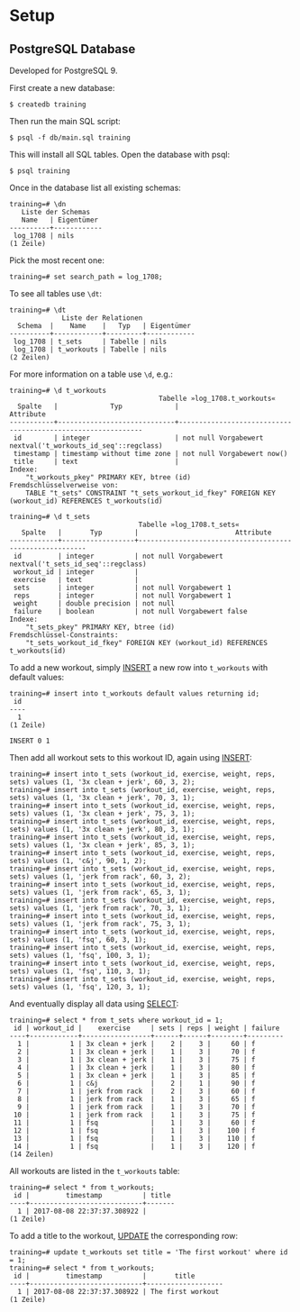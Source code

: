 Setup
=====

PostgreSQL Database
-------------------

Developed for PostgreSQL 9.

First create a new database:

    $ createdb training

Then run the main SQL script:

    $ psql -f db/main.sql training

This will install all SQL tables. Open the database with psql:

    $ psql training

Once in the database list all existing schemas:

    training=# \dn
       Liste der Schemas
       Name   | Eigentümer
    ----------+------------
     log_1708 | nils
    (1 Zeile)


Pick the most recent one:

    training=# set search_path = log_1708;


To see all tables use `\dt`:

    training=# \dt
                 Liste der Relationen
      Schema  |    Name    |   Typ   | Eigentümer
    ----------+------------+---------+------------
     log_1708 | t_sets     | Tabelle | nils
     log_1708 | t_workouts | Tabelle | nils
    (2 Zeilen)


For more information on a table use `\d`, e.g.:

    training=# \d t_workouts
                                         Tabelle »log_1708.t_workouts«
      Spalte   |             Typ             |                          Attribute
    -----------+-----------------------------+-------------------------------------------------------------
     id        | integer                     | not null Vorgabewert nextval('t_workouts_id_seq'::regclass)
     timestamp | timestamp without time zone | not null Vorgabewert now()
     title     | text                        |
    Indexe:
        "t_workouts_pkey" PRIMARY KEY, btree (id)
    Fremdschlüsselverweise von:
        TABLE "t_sets" CONSTRAINT "t_sets_workout_id_fkey" FOREIGN KEY (workout_id) REFERENCES t_workouts(id)

    training=# \d t_sets
                                    Tabelle »log_1708.t_sets«
       Spalte   |       Typ        |                        Attribute
    ------------+------------------+---------------------------------------------------------
     id         | integer          | not null Vorgabewert nextval('t_sets_id_seq'::regclass)
     workout_id | integer          |
     exercise   | text             |
     sets       | integer          | not null Vorgabewert 1
     reps       | integer          | not null Vorgabewert 1
     weight     | double precision | not null
     failure    | boolean          | not null Vorgabewert false
    Indexe:
        "t_sets_pkey" PRIMARY KEY, btree (id)
    Fremdschlüssel-Constraints:
        "t_sets_workout_id_fkey" FOREIGN KEY (workout_id) REFERENCES t_workouts(id)


To add a new workout, simply [INSERT] a new row into `t_workouts` with default values:

    training=# insert into t_workouts default values returning id;
     id
    ----
      1
    (1 Zeile)

    INSERT 0 1


Then add all workout sets to this workout ID, again using [INSERT]:

    training=# insert into t_sets (workout_id, exercise, weight, reps, sets) values (1, '3x clean + jerk', 60, 3, 2);
    training=# insert into t_sets (workout_id, exercise, weight, reps, sets) values (1, '3x clean + jerk', 70, 3, 1);
    training=# insert into t_sets (workout_id, exercise, weight, reps, sets) values (1, '3x clean + jerk', 75, 3, 1);
    training=# insert into t_sets (workout_id, exercise, weight, reps, sets) values (1, '3x clean + jerk', 80, 3, 1);
    training=# insert into t_sets (workout_id, exercise, weight, reps, sets) values (1, '3x clean + jerk', 85, 3, 1);
    training=# insert into t_sets (workout_id, exercise, weight, reps, sets) values (1, 'c&j', 90, 1, 2);
    training=# insert into t_sets (workout_id, exercise, weight, reps, sets) values (1, 'jerk from rack', 60, 3, 2);
    training=# insert into t_sets (workout_id, exercise, weight, reps, sets) values (1, 'jerk from rack', 65, 3, 1);
    training=# insert into t_sets (workout_id, exercise, weight, reps, sets) values (1, 'jerk from rack', 70, 3, 1);
    training=# insert into t_sets (workout_id, exercise, weight, reps, sets) values (1, 'jerk from rack', 75, 3, 1);
    training=# insert into t_sets (workout_id, exercise, weight, reps, sets) values (1, 'fsq', 60, 3, 1);
    training=# insert into t_sets (workout_id, exercise, weight, reps, sets) values (1, 'fsq', 100, 3, 1);
    training=# insert into t_sets (workout_id, exercise, weight, reps, sets) values (1, 'fsq', 110, 3, 1);
    training=# insert into t_sets (workout_id, exercise, weight, reps, sets) values (1, 'fsq', 120, 3, 1);


And eventually display all data using [SELECT]:

    training=# select * from t_sets where workout_id = 1;
     id | workout_id |    exercise     | sets | reps | weight | failure
    ----+------------+-----------------+------+------+--------+---------
      1 |          1 | 3x clean + jerk |    2 |    3 |     60 | f
      2 |          1 | 3x clean + jerk |    1 |    3 |     70 | f
      3 |          1 | 3x clean + jerk |    1 |    3 |     75 | f
      4 |          1 | 3x clean + jerk |    1 |    3 |     80 | f
      5 |          1 | 3x clean + jerk |    1 |    3 |     85 | f
      6 |          1 | c&j             |    2 |    1 |     90 | f
      7 |          1 | jerk from rack  |    2 |    3 |     60 | f
      8 |          1 | jerk from rack  |    1 |    3 |     65 | f
      9 |          1 | jerk from rack  |    1 |    3 |     70 | f
     10 |          1 | jerk from rack  |    1 |    3 |     75 | f
     11 |          1 | fsq             |    1 |    3 |     60 | f
     12 |          1 | fsq             |    1 |    3 |    100 | f
     13 |          1 | fsq             |    1 |    3 |    110 | f
     14 |          1 | fsq             |    1 |    3 |    120 | f
    (14 Zeilen)


All workouts are listed in the `t_workouts`  table:

    training=# select * from t_workouts;
     id |         timestamp          | title
    ----+----------------------------+-------
      1 | 2017-08-08 22:37:37.308922 |
    (1 Zeile)


To add a title to the workout, [UPDATE] the corresponding row:

    training=# update t_workouts set title = 'The first workout' where id = 1;
    training=# select * from t_workouts;
     id |         timestamp          |       title
    ----+----------------------------+-------------------
      1 | 2017-08-08 22:37:37.308922 | The first workout
    (1 Zeile)



[SELECT]: https://www.postgresql.org/docs/current/static/sql-select.html
[INSERT]: https://www.postgresql.org/docs/current/static/sql-insert.html
[UPDATE]: https://www.postgresql.org/docs/current/static/sql-update.html
